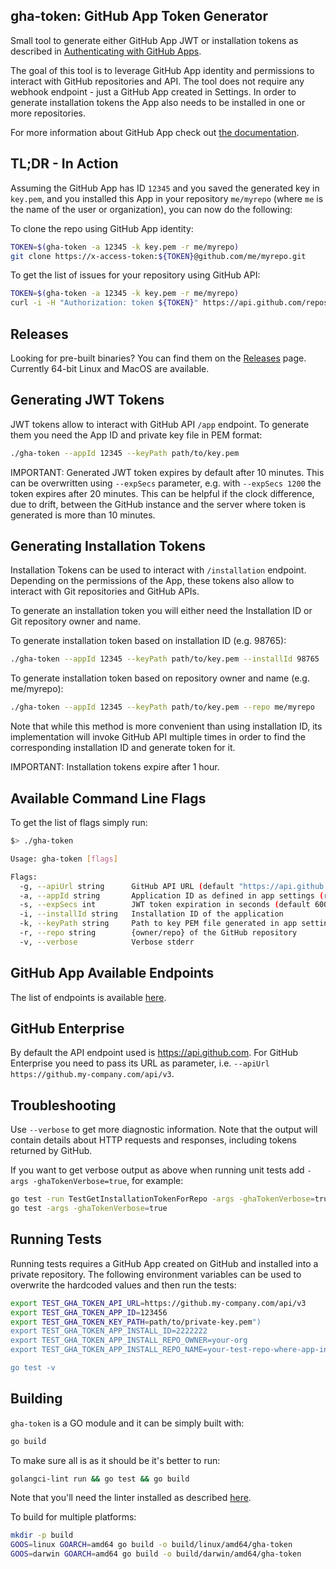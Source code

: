 ## gha-token: GitHub App Token Generator

Small tool to generate either GitHub App JWT or installation tokens as described in
[Authenticating with GitHub Apps](https://developer.github.com/apps/building-github-apps/authenticating-with-github-apps/).

The goal of this tool is to leverage GitHub App identity and permissions to
interact with GitHub repositories and API. The tool does not require any
webhook endpoint - just a GitHub App created in Settings. In order to generate
installation tokens the App also needs to be installed in one or more repositories.

For more information about GitHub App check out [the documentation](https://developer.github.com/apps/about-apps/).

## TL;DR - In Action

Assuming the GitHub App has ID `12345` and you saved the generated key in `key.pem`,
and you installed this App in your repository `me/myrepo` (where `me` is the name
of the user or organization), you can now do the following:

To clone the repo using GitHub App identity:

```bash
TOKEN=$(gha-token -a 12345 -k key.pem -r me/myrepo)
git clone https://x-access-token:${TOKEN}@github.com/me/myrepo.git
```

To get the list of issues for your repository using GitHub API:

```bash
TOKEN=$(gha-token -a 12345 -k key.pem -r me/myrepo)
curl -i -H "Authorization: token ${TOKEN}" https://api.github.com/repos/me/myrepo/issues
```

## Releases

Looking for pre-built binaries? You can find them on the [Releases](https://github.com/slawekzachcial/gha-token/releases)
page. Currently 64-bit Linux and MacOS are available.

## Generating JWT Tokens

JWT tokens allow to interact with GitHub API `/app` endpoint. To generate them
you need the App ID and private key file in PEM format:

```bash
./gha-token --appId 12345 --keyPath path/to/key.pem
```

IMPORTANT: Generated JWT token expires by default after 10 minutes. This can
be overwritten using `--expSecs` parameter, e.g. with `--expSecs 1200` the token
expires after 20 minutes. This can be helpful if the clock difference, due to
drift, between the GitHub instance and the server where token is generated is
more than 10 minutes.

## Generating Installation Tokens

Installation Tokens can be used to interact with `/installation` endpoint.
Depending on the permissions of the App, these tokens also allow to interact
with Git repositories and GitHub APIs.

To generate an installation token you will either need the Installation ID or
Git repository owner and name.

To generate installation token based on installation ID (e.g. 98765):

```bash
./gha-token --appId 12345 --keyPath path/to/key.pem --installId 98765
```

To generate installation token based on repository owner and name (e.g. me/myrepo):

```bash
./gha-token --appId 12345 --keyPath path/to/key.pem --repo me/myrepo
```

Note that while this method is more convenient than using installation ID, its
implementation will invoke GitHub API multiple times in order to find the
corresponding installation ID and generate token for it.

IMPORTANT: Installation tokens expire after 1 hour.

## Available Command Line Flags

To get the list of flags simply run:

```bash
$> ./gha-token

Usage: gha-token [flags]

Flags:
  -g, --apiUrl string      GitHub API URL (default "https://api.github.com")
  -a, --appId string       Application ID as defined in app settings (required)
  -s, --expSecs int        JWT token expiration in seconds (default 600)
  -i, --installId string   Installation ID of the application
  -k, --keyPath string     Path to key PEM file generated in app settings (required)
  -r, --repo string        {owner/repo} of the GitHub repository
  -v, --verbose            Verbose stderr
```

## GitHub App Available Endpoints

The list of endpoints is available [here](https://developer.github.com/v3/apps/available-endpoints/).

## GitHub Enterprise

By default the API endpoint used is <https://api.github.com>. For GitHub Enterprise
you need to pass its URL as parameter, i.e. `--apiUrl https://github.my-company.com/api/v3`.

## Troubleshooting

Use `--verbose` to get more diagnostic information. Note that the output will contain
details about HTTP requests and responses, including tokens returned by GitHub.

If you want to get verbose output as above when running unit tests add `-args -ghaTokenVerbose=true`,
for example:

```bash
go test -run TestGetInstallationTokenForRepo -args -ghaTokenVerbose=true
go test -args -ghaTokenVerbose=true
```

## Running Tests

Running tests requires a GitHub App created on GitHub and installed into a private
repository. The following environment variables can be used to overwrite the
hardcoded values and then run the tests:

```bash
export TEST_GHA_TOKEN_API_URL=https://github.my-company.com/api/v3
export TEST_GHA_TOKEN_APP_ID=123456
export TEST_GHA_TOKEN_KEY_PATH=path/to/private-key.pem")
export TEST_GHA_TOKEN_APP_INSTALL_ID=2222222
export TEST_GHA_TOKEN_APP_INSTALL_REPO_OWNER=your-org
export TEST_GHA_TOKEN_APP_INSTALL_REPO_NAME=your-test-repo-where-app-installed

go test -v
```

## Building

`gha-token` is a GO module and it can be simply built with:

```bash
go build
```

To make sure all is as it should be it's better to run:

```bash
golangci-lint run && go test && go build
```

Note that you'll need the linter installed as described [here](https://golangci-lint.run/usage/install/#local-installation).

To build for multiple platforms:

```bash
mkdir -p build
GOOS=linux GOARCH=amd64 go build -o build/linux/amd64/gha-token
GOOS=darwin GOARCH=amd64 go build -o build/darwin/amd64/gha-token
```
